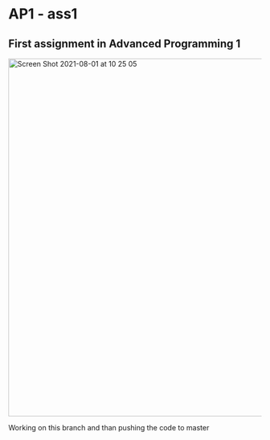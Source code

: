# AP1 - ass1
## First assignment in Advanced Programming 1

<img width="713" alt="Screen Shot 2021-08-01 at 10 25 05" src="https://user-images.githubusercontent.com/60852129/127762907-89e9fba3-7d23-4713-91e8-4fa7de58ecec.png">

Working on this branch and than pushing the code to master
